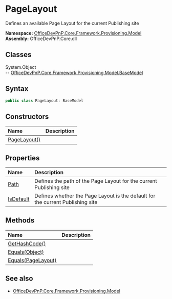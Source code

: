 # PageLayout
Defines an available Page Layout for the current Publishing site  

**Namespace:** [OfficeDevPnP.Core.Framework.Provisioning.Model](OfficeDevPnP.Core.Framework.Provisioning.Model.md)  
**Assembly:** OfficeDevPnP.Core.dll  
## Classes
System.Object  
-- [OfficeDevPnP.Core.Framework.Provisioning.Model.BaseModel](OfficeDevPnP.Core.Framework.Provisioning.Model.BaseModel.md)
## Syntax
```C#
public class PageLayout: BaseModel
```
## Constructors
|**Name**|**Description**|
|:-----|:-----|
| [PageLayout()](PageLayoutconstructor1details.md) | 
## Properties
|**Name**|**Description**|
|:-----|:-----|
| [Path](PageLayout.Path.md) | Defines the path of the Page Layout for the current Publishing site
| [IsDefault](PageLayout.IsDefault.md) | Defines whether the Page Layout is the default for the current Publishing site
## Methods
|**Name**|**Description**|
|:-----|:-----|
| [GetHashCode()](PageLayoutGetHashCode.md) | 
| [Equals(Object)](PageLayoutEqualsObject.md) | 
| [Equals(PageLayout)](PageLayoutEqualsPageLayout.md) | 
## See also
- [OfficeDevPnP.Core.Framework.Provisioning.Model](OfficeDevPnP.Core.Framework.Provisioning.Model.md)
